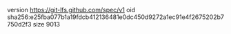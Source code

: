 version https://git-lfs.github.com/spec/v1
oid sha256:e25fba077b1a19fdcb412136481e0dc450d9272a1ec91e4f2675202b7750d2f3
size 9013
